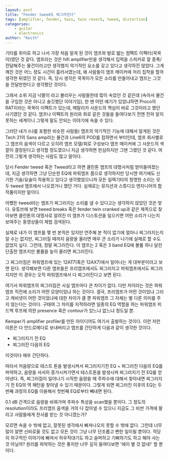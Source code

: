```yaml
---
layout: post
title: "Fender tweed도 찌그러진다"
tags: [amplifier, fender, twin, twin reverb, tweed, distortion]
categories:
    - guitar
    - electronics
author: "Keith"
---
```


기타를 취미로 하고 나서 가장 처음 알게 된 것이 앰프와 발로 밟는 컴팩트 이펙터(꾹꾹이)였던 것 같다. 앰프라는 것은 hifi amplifier만을 생각해서 입력을 스피커로 잘 증폭/전달해주는 물건이라고만 생각했지 악기적인 요소를 갖고 있다고 생각하진 않았다. 그게 깨진 것은 어느 정도 시간이 흘러서였는데, 왜 사람들이 앰프 메이커에 저리 집착을 할까 생각한 뒤였던 것 같다. 즉, 당시 생각은 꾹꾹이가 모든 소리를 만들어내고 앰프는 그것을 전달만한다고 생각했던 것이다.

그래서 소위 지금 낙팔이 라고 불리우는 사람들한테 많이 속았던 것 같은데 (속아서 물건을 구입한 것은 아니고 솔깃했단 이야기임), 한 땐 어떤 얘기가 있었냐하면 Proco의 RAT이라는 꾹꾹이 이펙트가 있는데, 메탈리카 사운드의 핵심이 바로 그것이라고 했던 사기였던 것 같다. 앰프나 이펙트의 원리와 회로 같은 것들을 들여다보기 전엔 전혀 알지 못하는 세계이니 그렇게 말도 안되는 이야기에 속을 수 있다.

그러던 내가 (나를 포함한 비슷한 사람들) 앰프의 악기적인 기능에 대해서 알게된 것은 Tech 21의 Sans amp라는 물건과 Line6의 POD를 접하면서 부터인데, 앰프 회사별로 그 앰프의 음색이 다르고 오히려 앰프 모델/회로 구성보다 앰프 메이커에 그 사운드의 색깔이 결정된다고 생각할 정도였으니 지금 생각하면 한심하지만 그땐 그랬던 것 같다. 여전히 그렇게 생각하는 사람도 많고 말이다.

당시 Fender tweed 혹은 Tweed라고 하면 클린톤 앰프의 대명사처럼 받아들여졌는데, 지금 생각하면 그냥 단순한 EQ에 파워앰프 쯤으로 생각하지만 당시엔 여기에도 신기한 기술/요술이 작용하고 있다고 생각했었으니까 모든 일렉기타의 청명한 소리는 모두 tweed 앰프에서 나오겠거니 했던 거다. 실제로는 뮤지션과 스튜디오 엔지니어의 합작품이지만 말이다. 

어쨌든 tweed라는 앰프가 찌그러지는 소리를 낼 수 있다고는 생각하지 않았던 것은 맞다. 유튜브에 보면 tweed breaks 혹은 fender twin cranked up과 같은 제목으로 찾아보면 클린톤의 대명사로 알려진 이 앰프가 디스토션을 일으키면 어떤 소리가 나는지 보여주는 동영상들이 제법 검색된다. 

실제로 내가 이 앰프를 몇 번 본적은 있지만 연주해 본 적이 없기에 얼마나 찌그러지는지 알 수는 없지만, 찌그러질 때까지 음량을 올리면 매우 큰 소리가 나기에 실제로 할 수도 없었지 싶다. 그런데, 정말 찌그러진다. 이 앰프는 2 혹은 3 band EQ에 볼륨 하나 달린 단촐한 앰프지만 볼륨을 높이 올리면 찌그러진다. 

그 찌그러짐은 파워앰프에 있는 12AT7(혹은 12AX7)에서 일어나는 게 대부분이라고 보면 된다. 생각해보면 다른 앰프들은 프리앰프에서도 찌그러지고 파워앰프에서도 찌그러지지만 이 경우는 오직 파워앰프에서 다 찌그러진다고 보면 된다. 

여기서 파워앰프의 찌그러짐은 사실 앰프마다 큰 차이가 없다. 다만 차이라는 것은 파워앰프 직전에 소리가 어떤 모양이었냐 하는 것이다. 결국, 프리앰프가 어떤 것이었냐 그리고 캐비넷이 어떤 것이었냐에 대한 차이가 클 뿐 파워앰프 그 자체는 별 다른 의미를 주지 않는다는 것이다. 구태여 그 차이를 지적하라면 일종의 EQ 역할을 하는 파워앰프 피드백 루프에 의한 presence 혹은 contour가 있느냐 없느냐 정도일 뿐.

Kemper가 amplifier profiler를 만든 아이디어도 여기서 출발하는 것이다. 이런 저런 이론은 다 안드로메다로 보내버리고 앰프를 간단하게 다음과 같이 생각한 것이다.

- 찌그러지기 전 EQ
- 찌그러진 다음의 EQ

이것이다 매우 간단하다.

따라서 저음량으로 테스트 톤을 발생시켜서 찌그러지기전 EQ + 찌그러진 다음의 EQ를 파악하고, 음량을 서서히 증가시켜가면서 테스트톤을 발생시켜 찌그러지기 전 EQ를 얻어낸다. 즉, 찌그러짐이 일어나기 시작한 음량을 매 주파수에 대해서 찾아내면 찌그러지기 전 EQ의 역 패턴을 찾아낼 수 있기 때문이다. 그렇게 되면 찌그러진 이후의 EQ는 두번째 과정의 EQ를 이용해서 첫번째 EQ로부터 빼내면 된다. 

0.1 dB 간격으로 음량을 바꿔가며 주파수 특성을 scan했을 뿐이다. 그 정도의 resolution이라도 프리앰프 음색을 거의 다 잡아낼 수 있으니 지금도 그 비싼 가격에 팔리고 사람들에게 찬사를 받는 것 아니겠는가?

모르면 속을 수 밖에 없고, 잘못된 생각에서 빠져나오지 못할 수 밖에 없다. 그런데 너무 많이 알면 신비로울 것도 없고 모든 것이 그냥 너무 단조롭고 뻔한 일이될 뿐이다. 적당히 허구적인 이야기에 빠져서 허우적대기도 하고 슬퍼하고 기뻐하기도 하고 해야 사는 것 아닐까? 원리를 파악하는 것은 좋지만 너무 깊히 들여다보면 '에이 별 것 없네!' 할 뿐이다. 